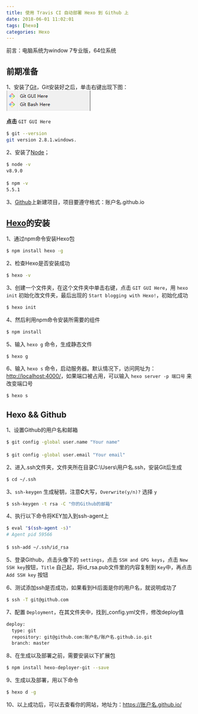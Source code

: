 ```yaml
---
title: 使用 Travis CI 自动部署 Hexo 到 Github 上
date: 2018-06-01 11:02:01
tags: [hexo]
categories: Hexo
---
```


前言：电脑系统为window 7专业版，64位系统

## 前期准备

1、安装了[Git](https://www.liaoxuefeng.com/wiki/0013739516305929606dd18361248578c67b8067c8c017b000)，Git安装好之后，单击右键出现下图：  
![Git安装好之后，单击右键出现此图](https://raw.githubusercontent.com/alex1221/resource/master/images/hexo/git.png)

**点击** `GIT GUI Here`

``` bash
$ git --version
git version 2.8.1.windows.

```

2、安装了[Node](https://nodejs.org/zh-cn/)；

``` bash
$ node -v
v8.9.0

$ npm -v
5.5.1

```

3、[Github](https://github.com/)上新建项目，项目要遵守格式：账户名.github.io

## [Hexo](https://hexo.io/zh-cn/)的安装

1、通过npm命令安装Hexo包

``` bash
$ npm install hexo -g

```

2、检查Hexo是否安装成功

``` bash
$ hexo -v

```

3、创建一个文件夹，在这个文件夹中单击右键，点击 `GIT GUI Here`，用 `hexo init` 初始化改文件夹，最后出现的 `Start blogging with Hexo!`，初始化成功

``` bash
$ hexo init

```

4、然后利用npm命令安装所需要的组件

``` bash
$ npm install

```

5、输入 `hexo g` 命令，生成静态文件

``` bash
$ hexo g

```

6、输入 `hexo s` 命令，启动服务器。默认情况下，访问网址为：[http://localhost:4000/](http://localhost:4000/)，如果端口被占用，可以输入 `hexo server -p 端口号` 来改变端口号

``` bash
$ hexo s

```

## Hexo && Github

1、设置Github的用户名和邮箱

``` bash
$ git config -global user.name "Your name"

$ git config -global user.email "Your email"

```

2、进入.ssh文件夹，文件夹所在目录C:\Users\用户名\.ssh，安装Git后生成

``` bash
$ cd ~/.ssh

```

3、`ssh-keygen` 生成秘钥，注意**C**大写，`Overwrite(y/n)?` 选择 `y`

``` bash
$ ssh-keygen -t rsa -C "你的Github的邮箱"

```

4、执行以下命令将KEY加入到ssh-agent上

``` bash
$ eval "$(ssh-agent -s)"
# Agent pid 59566

$ ssh-add ~/.ssh/id_rsa

```

5、登录Github，点击头像下的 `settings`，点击 `SSH and GPG keys`，点击 `New SSH key`按钮，`Title` 自己起，将id_rsa.pub文件里的内容复制到 `Key`中，再点击 `Add SSH key` 按钮

6、测试添加ssh是否成功，如果看到Hi后面是你的用户名，就说明成功了

``` bash
$ ssh -T git@github.com

```

7、配置 `Deployment`，在其文件夹中，找到_config.yml文件，修改deploy值

``` bash
deploy:
  type: git
  repository: git@github.com:账户名/账户名.github.io.git
  branch: master

```

8、在生成以及部署之前，需要安装以下扩展包

``` bash
$ npm install hexo-deployer-git --save

```

9、生成以及部署，用以下命令

``` bash
$ hexo d -g

```

10、以上成功后，可以去查看你的网站，地址为：https://账户名.github.io/


